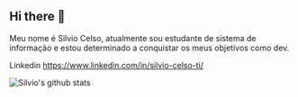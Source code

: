 ## Hi there 👋

 Meu nome é Silvio Celso, atualmente sou estudante de sistema de informação e estou determinado a conquistar os meus objetivos como dev.

Linkedin
https://www.linkedin.com/in/silvio-celso-ti/


![Silvio's github stats](https://github-readme-stats.vercel.app/api?username=Silvio-Hub&show_icons=true&theme=radical)

<!--<details>
 <summary> Desempenho </b></summary> 
</details>-->

<!--
**Silvio-Hub/Silvio-Hub** is a ✨ _special_ ✨ repository because its `README.md` (this file) appears on your GitHub profile.

Here are some ideas to get you started:

- 🔭 I’m currently working on ...
- 🌱 I’m currently learning ...
- 👯 I’m looking to collaborate on ...
- 🤔 I’m looking for help with ...
- 💬 Ask me about ...
- 📫 How to reach me: ...
- 😄 Pronouns: ...
- ⚡ Fun fact: ...
-->
